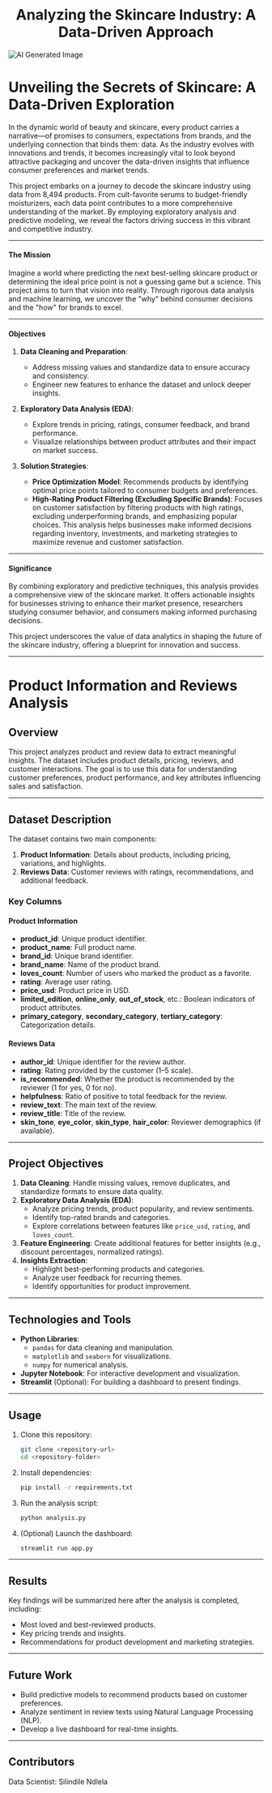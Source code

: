 <h1 align="center"><strong>Analyzing the Skincare Industry: A Data-Driven Approach</strong></h1>

![AI Generated Image](ai-generated-8123375_1280.png)

# **Unveiling the Secrets of Skincare: A Data-Driven Exploration**

In the dynamic world of beauty and skincare, every product carries a narrative—of promises to consumers, expectations from brands, and the underlying connection that binds them: data. As the industry evolves with innovations and trends, it becomes increasingly vital to look beyond attractive packaging and uncover the data-driven insights that influence consumer preferences and market trends.

This project embarks on a journey to decode the skincare industry using data from 8,494 products. From cult-favorite serums to budget-friendly moisturizers, each data point contributes to a more comprehensive understanding of the market. By employing exploratory analysis and predictive modeling, we reveal the factors driving success in this vibrant and competitive industry.

---

#### **The Mission**

Imagine a world where predicting the next best-selling skincare product or determining the ideal price point is not a guessing game but a science. This project aims to turn that vision into reality. Through rigorous data analysis and machine learning, we uncover the "why" behind consumer decisions and the "how" for brands to excel.

---

#### **Objectives**

1. **Data Cleaning and Preparation**:  
   - Address missing values and standardize data to ensure accuracy and consistency.  
   - Engineer new features to enhance the dataset and unlock deeper insights.

2. **Exploratory Data Analysis (EDA)**:  
   - Explore trends in pricing, ratings, consumer feedback, and brand performance.  
   - Visualize relationships between product attributes and their impact on market success.

3. **Solution Strategies**:  
   - **Price Optimization Model**: Recommends products by identifying optimal price points tailored to consumer budgets and preferences.  
   - **High-Rating Product Filtering (Excluding Specific Brands)**: Focuses on customer satisfaction by filtering products with high ratings, excluding underperforming brands, and emphasizing popular choices. This analysis helps businesses make informed decisions regarding inventory, investments, and marketing strategies to maximize revenue and customer satisfaction.

---

#### **Significance**

By combining exploratory and predictive techniques, this analysis provides a comprehensive view of the skincare market. It offers actionable insights for businesses striving to enhance their market presence, researchers studying consumer behavior, and consumers making informed purchasing decisions.

This project underscores the value of data analytics in shaping the future of the skincare industry, offering a blueprint for innovation and success.

---

# **Product Information and Reviews Analysis**

## **Overview**
This project analyzes product and review data to extract meaningful insights. The dataset includes product details, pricing, reviews, and customer interactions. The goal is to use this data for understanding customer preferences, product performance, and key attributes influencing sales and satisfaction.

---

## **Dataset Description**
The dataset contains two main components:
1. **Product Information**: Details about products, including pricing, variations, and highlights.
2. **Reviews Data**: Customer reviews with ratings, recommendations, and additional feedback.

### **Key Columns**
#### Product Information
- **product_id**: Unique product identifier.
- **product_name**: Full product name.
- **brand_id**: Unique brand identifier.
- **brand_name**: Name of the product brand.
- **loves_count**: Number of users who marked the product as a favorite.
- **rating**: Average user rating.
- **price_usd**: Product price in USD.
- **limited_edition**, **online_only**, **out_of_stock**, etc.: Boolean indicators of product attributes.
- **primary_category**, **secondary_category**, **tertiary_category**: Categorization details.

#### Reviews Data
- **author_id**: Unique identifier for the review author.  
- **rating**: Rating provided by the customer (1–5 scale).  
- **is_recommended**: Whether the product is recommended by the reviewer (1 for yes, 0 for no).  
- **helpfulness**: Ratio of positive to total feedback for the review.  
- **review_text**: The main text of the review.  
- **review_title**: Title of the review.  
- **skin_tone**, **eye_color**, **skin_type**, **hair_color**: Reviewer demographics (if available).  

---

## **Project Objectives**
1. **Data Cleaning**: Handle missing values, remove duplicates, and standardize formats to ensure data quality.
2. **Exploratory Data Analysis (EDA)**:  
   - Analyze pricing trends, product popularity, and review sentiments.  
   - Identify top-rated brands and categories.  
   - Explore correlations between features like `price_usd`, `rating`, and `loves_count`.  
3. **Feature Engineering**: Create additional features for better insights (e.g., discount percentages, normalized ratings).  
4. **Insights Extraction**:  
   - Highlight best-performing products and categories.  
   - Analyze user feedback for recurring themes.  
   - Identify opportunities for product improvement.  

---

## **Technologies and Tools**
- **Python Libraries**:  
   - `pandas` for data cleaning and manipulation.  
   - `matplotlib` and `seaborn` for visualizations.  
   - `numpy` for numerical analysis.  
- **Jupyter Notebook**: For interactive development and visualization.
- **Streamlit** (Optional): For building a dashboard to present findings.

---

## **Usage**
1. Clone this repository:  
   ```bash
   git clone <repository-url>
   cd <repository-folder>
   ```
2. Install dependencies:  
   ```bash
   pip install -r requirements.txt
   ```
3. Run the analysis script:  
   ```bash
   python analysis.py
   ```
4. (Optional) Launch the dashboard:  
   ```bash
   streamlit run app.py
   ```

---

## **Results**
Key findings will be summarized here after the analysis is completed, including:  
- Most loved and best-reviewed products.  
- Key pricing trends and insights.  
- Recommendations for product development and marketing strategies.

---

## **Future Work**
- Build predictive models to recommend products based on customer preferences.  
- Analyze sentiment in review texts using Natural Language Processing (NLP).  
- Develop a live dashboard for real-time insights.

---

## **Contributors** 
  Data Scientist: Silindile Ndlela 


